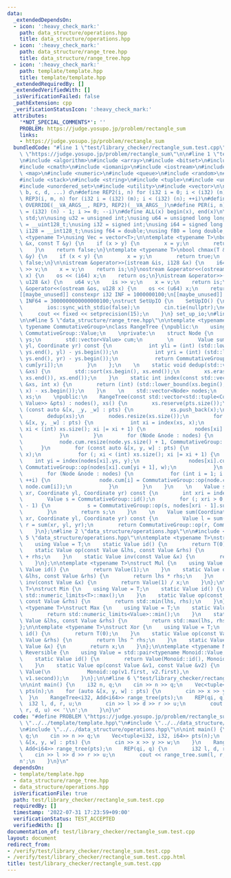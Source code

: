 ```yaml
---
data:
  _extendedDependsOn:
  - icon: ':heavy_check_mark:'
    path: data_structure/operations.hpp
    title: data_structure/operations.hpp
  - icon: ':heavy_check_mark:'
    path: data_structure/range_tree.hpp
    title: data_structure/range_tree.hpp
  - icon: ':heavy_check_mark:'
    path: template/template.hpp
    title: template/template.hpp
  _extendedRequiredBy: []
  _extendedVerifiedWith: []
  _isVerificationFailed: false
  _pathExtension: cpp
  _verificationStatusIcon: ':heavy_check_mark:'
  attributes:
    '*NOT_SPECIAL_COMMENTS*': ''
    PROBLEM: https://judge.yosupo.jp/problem/rectangle_sum
    links:
    - https://judge.yosupo.jp/problem/rectangle_sum
  bundledCode: "#line 1 \"test/library_checker/rectangle_sum.test.cpp\"\n#define PROBLEM\
    \ \"https://judge.yosupo.jp/problem/rectangle_sum\"\n\n#line 1 \"template/template.hpp\"\
    \n#include <algorithm>\n#include <array>\n#include <bitset>\n#include <cassert>\n\
    #include <cmath>\n#include <iomanip>\n#include <iostream>\n#include <list>\n#include\
    \ <map>\n#include <numeric>\n#include <queue>\n#include <random>\n#include <set>\n\
    #include <stack>\n#include <string>\n#include <tuple>\n#include <unordered_map>\n\
    #include <unordered_set>\n#include <utility>\n#include <vector>\n\n#define OVERRIDE(a,\
    \ b, c, d, ...) d\n#define REP2(i, n) for (i32 i = 0; i < (i32) (n); ++i)\n#define\
    \ REP3(i, m, n) for (i32 i = (i32) (m); i < (i32) (n); ++i)\n#define REP(...)\
    \ OVERRIDE(__VA_ARGS__, REP3, REP2)(__VA_ARGS__)\n#define PER(i, n) for (i32 i\
    \ = (i32) (n) - 1; i >= 0; --i)\n#define ALL(x) begin(x), end(x)\n\nusing namespace\
    \ std;\n\nusing u32 = unsigned int;\nusing u64 = unsigned long long;\nusing u128\
    \ = __uint128_t;\nusing i32 = signed int;\nusing i64 = signed long long;\nusing\
    \ i128 = __int128_t;\nusing f64 = double;\nusing f80 = long double;\n\ntemplate\
    \ <typename T>\nusing Vec = vector<T>;\n\ntemplate <typename T>\nbool chmin(T\
    \ &x, const T &y) {\n    if (x > y) {\n        x = y;\n        return true;\n\
    \    }\n    return false;\n}\ntemplate <typename T>\nbool chmax(T &x, const T\
    \ &y) {\n    if (x < y) {\n        x = y;\n        return true;\n    }\n    return\
    \ false;\n}\n\nistream &operator>>(istream &is, i128 &x) {\n    i64 v;\n    is\
    \ >> v;\n    x = v;\n    return is;\n}\nostream &operator<<(ostream &os, i128\
    \ x) {\n    os << (i64) x;\n    return os;\n}\nistream &operator>>(istream &is,\
    \ u128 &x) {\n    u64 v;\n    is >> v;\n    x = v;\n    return is;\n}\nostream\
    \ &operator<<(ostream &os, u128 x) {\n    os << (u64) x;\n    return os;\n}\n\n\
    [[maybe_unused]] constexpr i32 INF = 1000000100;\n[[maybe_unused]] constexpr i64\
    \ INF64 = 3000000000000000100;\nstruct SetUpIO {\n    SetUpIO() {\n#ifdef FAST_IO\n\
    \        ios::sync_with_stdio(false);\n        cin.tie(nullptr);\n#endif\n   \
    \     cout << fixed << setprecision(15);\n    }\n} set_up_io;\n#line 2 \"data_structure/range_tree.hpp\"\
    \n\n#line 5 \"data_structure/range_tree.hpp\"\n\ntemplate <typename Coordinate,\
    \ typename CommutativeGroup>\nclass RangeTree {\npublic:\n    using Value = typename\
    \ CommutativeGroup::Value;\n    \nprivate:\n    struct Node {\n        std::vector<Coordinate>\
    \ ys;\n        std::vector<Value> cum;\n        \n        Value sum(Coordinate\
    \ yl, Coordinate yr) const {\n            int yli = (int) (std::lower_bound(ys.begin(),\
    \ ys.end(), yl) - ys.begin());\n            int yri = (int) (std::lower_bound(ys.begin(),\
    \ ys.end(), yr) - ys.begin());\n            return CommutativeGroup::op(CommutativeGroup::inv(cum[yli]),\
    \ cum[yri]);\n        }\n    };\n    \n    static void dedup(std::vector<Coordinate>\
    \ &xs) {\n        std::sort(xs.begin(), xs.end());\n        xs.erase(std::unique(xs.begin(),\
    \ xs.end()), xs.end());\n    }\n    static int index(const std::vector<Coordinate>\
    \ &xs, int x) {\n        return (int) (std::lower_bound(xs.begin(), xs.end(),\
    \ x) - xs.begin());\n    }\n    \n    std::vector<Node> nodes;\n    std::vector<Coordinate>\
    \ xs;\n    \npublic:\n    RangeTree(const std::vector<std::tuple<Coordinate, Coordinate,\
    \ Value>> &pts) : nodes(), xs() {\n        xs.reserve(pts.size());\n        for\
    \ (const auto &[x, _y, _w] : pts) {\n            xs.push_back(x);\n        }\n\
    \        dedup(xs);\n        nodes.resize(xs.size());\n        for (const auto\
    \ &[x, y, _w] : pts) {\n            int xi = index(xs, x);\n            for (;\
    \ xi < (int) xs.size(); xi |= xi + 1) {\n                nodes[xi].ys.push_back(y);\n\
    \            }\n        }\n        for (Node &node : nodes) {\n            dedup(node.ys);\n\
    \            node.cum.resize(node.ys.size() + 1, CommutativeGroup::id());\n  \
    \      }\n        for (const auto &[x, y, w] : pts) {\n            int xi = index(xs,\
    \ x);\n            for (; xi < (int) xs.size(); xi |= xi + 1) {\n            \
    \    int yi = index(nodes[xi].ys, y);\n                nodes[xi].cum[yi + 1] =\
    \ CommutativeGroup::op(nodes[xi].cum[yi + 1], w);\n            }\n        }\n\
    \        for (Node &node : nodes) {\n            for (int i = 1; i < (int) node.cum.size();\
    \ ++i) {\n                node.cum[i] = CommutativeGroup::op(node.cum[i - 1],\
    \ node.cum[i]);\n            }\n        }\n    }\n    \n    Value sum(Coordinate\
    \ xr, Coordinate yl, Coordinate yr) const {\n        int xri = index(xs, xr);\n\
    \        Value s = CommutativeGroup::id();\n        for (; xri > 0; xri &= xri\
    \ - 1) {\n            s = CommutativeGroup::op(s, nodes[xri - 1].sum(yl, yr));\n\
    \        }\n        return s;\n    }\n    \n    Value sum(Coordinate xl, Coordinate\
    \ xr, Coordinate yl, Coordinate yr) const {\n        Value l = sum(xl, yl, yr),\
    \ r = sum(xr, yl, yr);\n        return CommutativeGroup::op(r, CommutativeGroup::inv(l));\n\
    \    }\n};\n#line 2 \"data_structure/operations.hpp\"\n\n#include <limits>\n#line\
    \ 5 \"data_structure/operations.hpp\"\n\ntemplate <typename T>\nstruct Add {\n\
    \    using Value = T;\n    static Value id() {\n        return T(0);\n    }\n\
    \    static Value op(const Value &lhs, const Value &rhs) {\n        return lhs\
    \ + rhs;\n    }\n    static Value inv(const Value &x) {\n        return -x;\n\
    \    }\n};\n\ntemplate <typename T>\nstruct Mul {\n    using Value = T;\n    static\
    \ Value id() {\n        return Value(1);\n    }\n    static Value op(const Value\
    \ &lhs, const Value &rhs) {\n        return lhs * rhs;\n    }\n    static Value\
    \ inv(const Value &x) {\n        return Value(1) / x;\n    }\n};\n\ntemplate <typename\
    \ T>\nstruct Min {\n    using Value = T;\n    static Value id() {\n        return\
    \ std::numeric_limits<T>::max();\n    }\n    static Value op(const Value &lhs,\
    \ const Value &rhs) {\n        return std::min(lhs, rhs);\n    }\n};\n\ntemplate\
    \ <typename T>\nstruct Max {\n    using Value = T;\n    static Value id() {\n\
    \        return std::numeric_limits<Value>::min();\n    }\n    static Value op(const\
    \ Value &lhs, const Value &rhs) {\n        return std::max(lhs, rhs);\n    }\n\
    };\n\ntemplate <typename T>\nstruct Xor {\n    using Value = T;\n    static Value\
    \ id() {\n        return T(0);\n    }\n    static Value op(const Value &lhs, const\
    \ Value &rhs) {\n        return lhs ^ rhs;\n    }\n    static Value inv(const\
    \ Value &x) {\n        return x;\n    }\n};\n\ntemplate <typename Monoid>\nstruct\
    \ Reversible {\n    using Value = std::pair<typename Monoid::Value, typename Monoid::Value>;\n\
    \    static Value id() {\n        return Value(Monoid::id(), Monoid::id());\n\
    \    }\n    static Value op(const Value &v1, const Value &v2) {\n        return\
    \ Value(\n            Monoid::op(v1.first, v2.first),\n            Monoid::op(v2.second,\
    \ v1.second));\n    }\n};\n\n#line 6 \"test/library_checker/rectangle_sum.test.cpp\"\
    \n\nint main() {\n    i32 n, q;\n    cin >> n >> q;\n    Vec<tuple<i32, i32, i64>>\
    \ pts(n);\n    for (auto &[x, y, w] : pts) {\n        cin >> x >> y >> w;\n  \
    \  }\n    RangeTree<i32, Add<i64>> range_tree(pts);\n    REP(qi, q) {\n      \
    \  i32 l, d, r, u;\n        cin >> l >> d >> r >> u;\n        cout << range_tree.sum(l,\
    \ r, d, u) << '\\n';\n    }\n}\n"
  code: "#define PROBLEM \"https://judge.yosupo.jp/problem/rectangle_sum\"\n\n#include\
    \ \"../../template/template.hpp\"\n#include \"../../data_structure/range_tree.hpp\"\
    \n#include \"../../data_structure/operations.hpp\"\n\nint main() {\n    i32 n,\
    \ q;\n    cin >> n >> q;\n    Vec<tuple<i32, i32, i64>> pts(n);\n    for (auto\
    \ &[x, y, w] : pts) {\n        cin >> x >> y >> w;\n    }\n    RangeTree<i32,\
    \ Add<i64>> range_tree(pts);\n    REP(qi, q) {\n        i32 l, d, r, u;\n    \
    \    cin >> l >> d >> r >> u;\n        cout << range_tree.sum(l, r, d, u) << '\\\
    n';\n    }\n}\n"
  dependsOn:
  - template/template.hpp
  - data_structure/range_tree.hpp
  - data_structure/operations.hpp
  isVerificationFile: true
  path: test/library_checker/rectangle_sum.test.cpp
  requiredBy: []
  timestamp: '2022-07-31 17:23:59+09:00'
  verificationStatus: TEST_ACCEPTED
  verifiedWith: []
documentation_of: test/library_checker/rectangle_sum.test.cpp
layout: document
redirect_from:
- /verify/test/library_checker/rectangle_sum.test.cpp
- /verify/test/library_checker/rectangle_sum.test.cpp.html
title: test/library_checker/rectangle_sum.test.cpp
---
```


